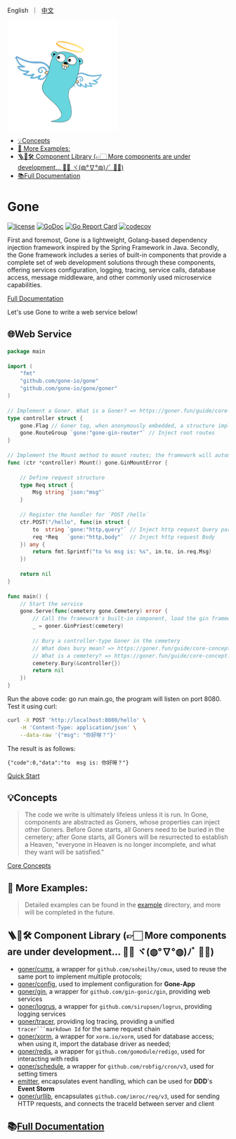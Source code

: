 <p align="left">
   English&nbsp ｜&nbsp <a href="README_CN.md">中文</a>
</p>
<img src="docs/assert/logo.png" width = "250" alt="logo" align=center />

- [💡Concepts](#concepts)
- [🌰 More Examples:](#-more-examples)
- [🪜🧰🛠️ Component Library (👉🏻 More components are under development... 💪🏻 ヾ(◍°∇°◍)ﾉﾞ 🖖🏻)](#️-component-library--more-components-are-under-development--ヾﾉﾞ-)
- [📚Full Documentation](#full-documentation)


# Gone

[![license](https://img.shields.io/badge/license-GPL%20V3-blue)](LICENSE) [![GoDoc](https://pkg.go.dev/badge/github.com/gone-io/gone.jsonvalue?utm_source=godoc)](http://godoc.org/github.com/gone-io/gone)
[![Go Report Card](https://goreportcard.com/badge/github.com/gone-io/gone)](https://goreportcard.com/report/github.com/gone-io/gone)
[![codecov](https://codecov.io/gh/gone-io/gone/graph/badge.svg?token=H3CROTTDZ1)](https://codecov.io/gh/gone-io/gone)

First and foremost, Gone is a lightweight, Golang-based dependency injection framework inspired by the Spring Framework in Java. Secondly, the Gone framework includes a series of built-in components that provide a complete set of web development solutions through these components, offering services configuration, logging, tracing, service calls, database access, message middleware, and other commonly used microservice capabilities.

[Full Documentation](https://goner.fun/)

Let's use Gone to write a web service below!

## 🌐Web Service
```go
package main

import (
	"fmt"
	"github.com/gone-io/gone"
	"github.com/gone-io/gone/goner"
)

// Implement a Goner. What is a Goner? => https://goner.fun/guide/core-concept.html#goner-%E9%80%9D%E8%80%85
type controller struct {
	gone.Flag // Goner tag, when anonymously embedded, a structure implements Goner
	gone.RouteGroup `gone:"gone-gin-router"` // Inject root routes
}

// Implement the Mount method to mount routes; the framework will automatically execute this method
func (ctr *controller) Mount() gone.GinMountError {

	// Define request structure
	type Req struct {
		Msg string `json:"msg"`
	}

	// Register the handler for `POST /hello`
	ctr.POST("/hello", func(in struct {
		to  string `gone:"http,query"` // Inject http request Query parameter To
		req *Req   `gone:"http,body"`  // Inject http request Body
	}) any {
		return fmt.Sprintf("to %s msg is: %s", in.to, in.req.Msg)
	})

	return nil
}

func main() {
	// Start the service
	gone.Serve(func(cemetery gone.Cemetery) error {
		// Call the framework's built-in component, load the gin framework
		_ = goner.GinPriest(cemetery)

		// Bury a controller-type Goner in the cemetery
		// What does bury mean? => https://goner.fun/guide/core-concept.html#burying
		// What is a cemetery? => https://goner.fun/guide/core-concept.html#cemetery
		cemetery.Bury(&controller{})
		return nil
	})
}
```

Run the above code: go run main.go, the program will listen on port 8080. Test it using curl:
```bash
curl -X POST 'http://localhost:8080/hello' \
    -H 'Content-Type: application/json' \
	--data-raw '{"msg": "你好呀？"}'
```

The result is as follows:
```
{"code":0,"data":"to  msg is: 你好呀？"}
```
[Quick Start](https://goner.fun/quick-start/)

## 💡Concepts
> The code we write is ultimately lifeless unless it is run.
In Gone, components are abstracted as Goners, whose properties can inject other Goners. Before Gone starts, all Goners need to be buried in the cemetery; after Gone starts, all Goners will be resurrected to establish a Heaven, "everyone in Heaven is no longer incomplete, and what they want will be satisfied."

[Core Concepts](https://goner.fun/guide/core-concept.html)

## 🌰 More Examples:

> Detailed examples can be found in the [example](example) directory, and more will be completed in the future.

## 🪜🧰🛠️ Component Library (👉🏻 More components are under development... 💪🏻 ヾ(◍°∇°◍)ﾉﾞ 🖖🏻)
- [goner/cumx](goner/cmux),
  a wrapper for `github.com/soheilhy/cmux`, used to reuse the same port to implement multiple protocols;
- [goner/config](goner/config), used to implement configuration for **Gone-App**
- [goner/gin](goner/gin),
  a wrapper for `github.com/gin-gonic/gin`, providing web services
- [goner/logrus](goner/logrus),
  a wrapper for `github.com/sirupsen/logrus`, providing logging services
- [goner/tracer](goner/tracer),
  providing log tracing, providing a unified `tracer```markdown
  Id` for the same request chain
- [goner/xorm](goner/xorm),
  a wrapper for `xorm.io/xorm`, used for database access; when using it, import the database driver as needed;
- [goner/redis](goner/redis),
  a wrapper for `github.com/gomodule/redigo`, used for interacting with redis
- [goner/schedule](goner/schedule),
  a wrapper for `github.com/robfig/cron/v3`, used for setting timers
- [emitter](https://github.com/gone-io/emitter), encapsulates event handling, which can be used for **DDD**'s **Event Storm**
- [goner/urllib](goner/urllib),
  encapsulates `github.com/imroc/req/v3`, used for sending HTTP requests, and connects the traceId between server and client

## 📚[Full Documentation](https://goner.fun/)

